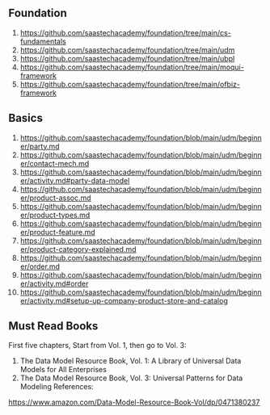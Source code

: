 ## Foundation

1. https://github.com/saastechacademy/foundation/tree/main/cs-fundamentals
2. https://github.com/saastechacademy/foundation/tree/main/udm
3. https://github.com/saastechacademy/foundation/tree/main/ubpl
4. https://github.com/saastechacademy/foundation/tree/main/moqui-framework
5. https://github.com/saastechacademy/foundation/tree/main/ofbiz-framework

## Basics 

1. https://github.com/saastechacademy/foundation/blob/main/udm/beginner/party.md
2. https://github.com/saastechacademy/foundation/blob/main/udm/beginner/contact-mech.md
3. https://github.com/saastechacademy/foundation/blob/main/udm/beginner/activity.md#party-data-model
4. https://github.com/saastechacademy/foundation/blob/main/udm/beginner/product-assoc.md
5. https://github.com/saastechacademy/foundation/blob/main/udm/beginner/product-types.md
6. https://github.com/saastechacademy/foundation/blob/main/udm/beginner/product-feature.md
7. https://github.com/saastechacademy/foundation/blob/main/udm/beginner/product-category-explained.md
8. https://github.com/saastechacademy/foundation/blob/main/udm/beginner/order.md
9. https://github.com/saastechacademy/foundation/blob/main/udm/beginner/activity.md#order
10. https://github.com/saastechacademy/foundation/blob/main/udm/beginner/activity.md#setup-up-company-product-store-and-catalog


## Must Read Books
First five chapters, Start from Vol. 1, then go to Vol. 3:


1. The Data Model Resource Book, Vol. 1: A Library of Universal Data Models for All Enterprises
2. The Data Model Resource Book, Vol. 3: Universal Patterns for Data Modeling
References:

https://www.amazon.com/Data-Model-Resource-Book-Vol/dp/0471380237
